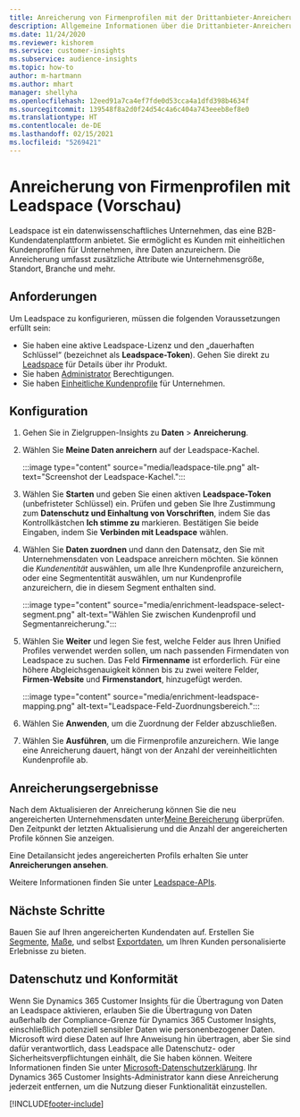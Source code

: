 ```yaml
---
title: Anreicherung von Firmenprofilen mit der Drittanbieter-Anreicherung Leadspace
description: Allgemeine Informationen über die Drittanbieter-Anreicherung von Leadspace.
ms.date: 11/24/2020
ms.reviewer: kishorem
ms.service: customer-insights
ms.subservice: audience-insights
ms.topic: how-to
author: m-hartmann
ms.author: mhart
manager: shellyha
ms.openlocfilehash: 12eed91a7ca4ef7fde0d53cca4a1dfd398b4634f
ms.sourcegitcommit: 139548f8a2d0f24d54c4a6c404a743eeeb8ef8e0
ms.translationtype: HT
ms.contentlocale: de-DE
ms.lasthandoff: 02/15/2021
ms.locfileid: "5269421"
---
```

# <a name="enrichment-of-company-profiles-with-leadspace-preview"></a>Anreicherung von Firmenprofilen mit Leadspace (Vorschau)

Leadspace ist ein datenwissenschaftliches Unternehmen, das eine B2B-Kundendatenplattform anbietet. Sie ermöglicht es Kunden mit einheitlichen Kundenprofilen für Unternehmen, ihre Daten anzureichern. Die Anreicherung umfasst zusätzliche Attribute wie Unternehmensgröße, Standort, Branche und mehr.

## <a name="prerequisites"></a>Anforderungen

Um Leadspace zu konfigurieren, müssen die folgenden Voraussetzungen erfüllt sein:

- Sie haben eine aktive Leadspace-Lizenz und den „dauerhaften Schlüssel“ (bezeichnet als **Leadspace-Token**). Gehen Sie direkt zu [Leadspace](https://www.leadspace.com/products/leadspace-on-demand/) für Details über ihr Produkt.
- Sie haben [Administrator](permissions.md#administrator) Berechtigungen.
- Sie haben [Einheitliche Kundenprofile](customer-profiles.md) für Unternehmen.

## <a name="configuration"></a>Konfiguration

1. Gehen Sie in Zielgruppen-Insights zu **Daten** > **Anreicherung**.

1. Wählen Sie **Meine Daten anreichern** auf der Leadspace-Kachel.

   :::image type="content" source="media/leadspace-tile.png" alt-text="Screenshot der Leadspace-Kachel.":::

1. Wählen Sie **Starten** und geben Sie einen aktiven **Leadspace-Token** (unbefristeter Schlüssel) ein. Prüfen und geben Sie Ihre Zustimmung zum **Datenschutz und Einhaltung von Vorschriften**, indem Sie das Kontrollkästchen **Ich stimme zu** markieren. Bestätigen Sie beide Eingaben, indem Sie **Verbinden mit Leadspace** wählen.

1. Wählen Sie **Daten zuordnen** und dann den Datensatz, den Sie mit Unternehmensdaten von Leadspace anreichern möchten. Sie können die *Kundenentität* auswählen, um alle Ihre Kundenprofile anzureichern, oder eine Segmententität auswählen, um nur Kundenprofile anzureichern, die in diesem Segment enthalten sind.

   :::image type="content" source="media/enrichment-leadspace-select-segment.png" alt-text="Wählen Sie zwischen Kundenprofil und Segmentanreicherung.":::

1. Wählen Sie **Weiter** und legen Sie fest, welche Felder aus Ihren Unified Profiles verwendet werden sollen, um nach passenden Firmendaten von Leadspace zu suchen. Das Feld **Firmenname** ist erforderlich. Für eine höhere Abgleichsgenauigkeit können bis zu zwei weitere Felder, **Firmen-Website** und **Firmenstandort**, hinzugefügt werden.

   :::image type="content" source="media/enrichment-leadspace-mapping.png" alt-text="Leadspace-Feld-Zuordnungsbereich.":::
   
1. Wählen Sie **Anwenden**, um die Zuordnung der Felder abzuschließen.

1. Wählen Sie **Ausführen**, um die Firmenprofile anzureichern. Wie lange eine Anreicherung dauert, hängt von der Anzahl der vereinheitlichten Kundenprofile ab.

## <a name="enrichment-results"></a>Anreicherungsergebnisse

Nach dem Aktualisieren der Anreicherung können Sie die neu angereicherten Unternehmensdaten unter[Meine Bereicherung](enrichment-hub.md) überprüfen. Den Zeitpunkt der letzten Aktualisierung und die Anzahl der angereicherten Profile können Sie anzeigen.

Eine Detailansicht jedes angereicherten Profils erhalten Sie unter **Anreicherungen ansehen**.

Weitere Informationen finden Sie unter [Leadspace-APIs](https://support.leadspace.com/hc/en-us/sections/201997649-API).

## <a name="next-steps"></a>Nächste Schritte

Bauen Sie auf Ihren angereicherten Kundendaten auf. Erstellen Sie [Segmente](segments.md), [Maße](measures.md), und selbst [Exportdaten](export-destinations.md), um Ihren Kunden personalisierte Erlebnisse zu bieten.

## <a name="data-privacy-and-compliance"></a>Datenschutz und Konformität

Wenn Sie Dynamics 365 Customer Insights für die Übertragung von Daten an Leadspace aktivieren, erlauben Sie die Übertragung von Daten außerhalb der Compliance-Grenze für Dynamics 365 Customer Insights, einschließlich potenziell sensibler Daten wie personenbezogener Daten. Microsoft wird diese Daten auf Ihre Anweisung hin übertragen, aber Sie sind dafür verantwortlich, dass Leadspace alle Datenschutz- oder Sicherheitsverpflichtungen einhält, die Sie haben können. Weitere Informationen finden Sie unter [Microsoft-Datenschutzerklärung](https://go.microsoft.com/fwlink/?linkid=396732).
Ihr Dynamics 365 Customer Insights-Administrator kann diese Anreicherung jederzeit entfernen, um die Nutzung dieser Funktionalität einzustellen.


[!INCLUDE[footer-include](../includes/footer-banner.md)]